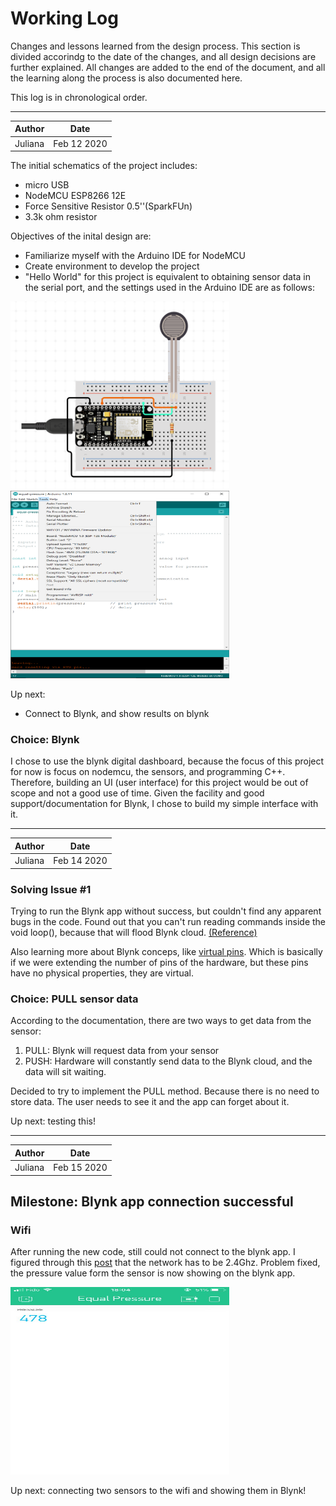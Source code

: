 # Working Log #
Changes and lessons learned from the design process. This section is divided accorindg to the date of the changes, and all design decisions are further explained. All changes are added to the end of the document, and all the learning along the process is also documented here.

This log is in chronological order.

-----------------------

Author|Date
------|-----
Juliana | Feb 12 2020

The initial schematics of the project includes:
* micro USB
* NodeMCU ESP8266 12E
* Force Sensitive Resistor 0.5''(SparkFUn)
* 3.3k ohm resistor

Objectives of the inital design are:
* Familiarize myself with the Arduino IDE for NodeMCU
* Create environment to develop the project
* "Hello World" for this project is equivalent to obtaining sensor data in the serial port, and the settings used in the Arduino IDE are as follows:
<p float="left">
  <img src="/assets/board-design-1.png" width="350" height="300">
  <img src="/assets/arduino-settings.png" width="350" height="300">
</p>

Up next:
* Connect to Blynk, and show results on blynk

### Choice: Blynk ###
I chose to use the blynk digital dashboard, because the focus of this project for now is focus on nodemcu, the sensors, and programming C++. Therefore, building an UI (user interface) for this project would be out of scope and not a good use of time.
Given the facility and good support/documentation for Blynk, I chose to build my simple interface with it.

------------

Author|Date
------|-----
Juliana | Feb 14 2020

### Solving Issue #1 ###
Trying to run the Blynk app without success, but couldn't find any apparent bugs in the code.
Found out that you can't run reading commands inside the void loop(), because that will flood Blynk cloud.
[(Reference)](http://help.blynk.cc/en/articles/512056-how-to-display-any-sensor-data-in-blynk-app)

Also learning more about Blynk conceps, like [virtual pins](http://help.blynk.cc/en/articles/512061-what-is-virtual-pins). Which is basically if we were extending the number of pins of the hardware, but these pins have no physical properties, they are virtual.

### Choice: PULL sensor data ###
According to the documentation, there are two ways to get data from the sensor:
1. PULL: Blynk will request data from your sensor
2. PUSH: Hardware will constantly send data to the Blynk cloud, and the data will sit waiting.

Decided to try to implement the PULL method. Because there is no need to store data. The user needs to see it and the app can forget about it.

Up next: testing this! 

-------------

Author|Date
------|-----
Juliana | Feb 15 2020

## Milestone: Blynk app connection successful ###
### Wifi ###
After running the new code, still could not connect to the blynk app. I figured through this [post](https://community.blynk.cc/t/nodemcu-wasnt-online-yet/39851/9) that the network has to be 2.4Ghz. Problem fixed, the pressure value form the sensor is now showing on the blynk app.

<p float="left">
  <img src="/assets/blynk-sensor-1.png" width="350" height="300">
</p>

Up next: connecting two sensors to the wifi and showing them in Blynk!
